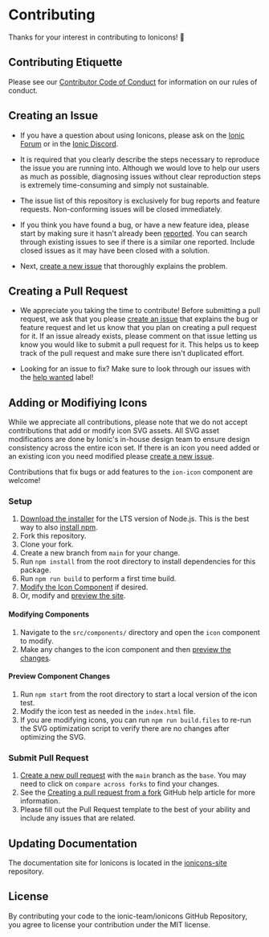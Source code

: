 # Contributing

Thanks for your interest in contributing to Ionicons! :tada:


## Contributing Etiquette

Please see our [Contributor Code of Conduct](./CODE_OF_CONDUCT.md) for information on our rules of conduct.


## Creating an Issue

* If you have a question about using Ionicons, please ask on the [Ionic Forum](http://forum.ionicframework.com/) or in the [Ionic Discord](https://ionic.link/discord).

* It is required that you clearly describe the steps necessary to reproduce the issue you are running into. Although we would love to help our users as much as possible, diagnosing issues without clear reproduction steps is extremely time-consuming and simply not sustainable.

* The issue list of this repository is exclusively for bug reports and feature requests. Non-conforming issues will be closed immediately.

* If you think you have found a bug, or have a new feature idea, please start by making sure it hasn't already been [reported](https://github.com/ionic-team/ionicons/issues?utf8=%E2%9C%93&q=is%3Aissue). You can search through existing issues to see if there is a similar one reported. Include closed issues as it may have been closed with a solution.

* Next, [create a new issue](https://github.com/ionic-team/ionicons/issues/new/choose) that thoroughly explains the problem.


## Creating a Pull Request

* We appreciate you taking the time to contribute! Before submitting a pull request, we ask that you please [create an issue](#creating-an-issue) that explains the bug or feature request and let us know that you plan on creating a pull request for it. If an issue already exists, please comment on that issue letting us know you would like to submit a pull request for it. This helps us to keep track of the pull request and make sure there isn't duplicated effort.

* Looking for an issue to fix? Make sure to look through our issues with the [help wanted](https://github.com/ionic-team/ionicons/issues?q=is%3Aopen+is%3Aissue+label%3A%22help+wanted%22) label!


## Adding or Modifiying Icons

While we appreciate all contributions, please note that we do not accept contributions that add or modify icon SVG assets. All SVG asset modifications are done by Ionic's in-house design team to ensure design consistency across the entire icon set. If there is an icon you need added or an existing icon you need modified please [create a new issue](https://github.com/ionic-team/ionicons/issues/new/choose).

Contributions that fix bugs or add features to the `ion-icon` component are welcome!


### Setup

1. [Download the installer](https://nodejs.org/) for the LTS version of Node.js. This is the best way to also [install npm](https://blog.npmjs.org/post/85484771375/how-to-install-npm#_=_).
2. Fork this repository.
3. Clone your fork.
4. Create a new branch from `main` for your change.
5. Run `npm install` from the root directory to install dependencies for this package.
6. Run `npm run build` to perform a first time build.
7. [Modify the Icon Component](#modifying-components) if desired.
8. Or, modify and [preview the site](#preview-site).


#### Modifying Components

1. Navigate to the `src/components/` directory and open the `icon` component to modify.
2. Make any changes to the icon component and then [preview the changes](#preview-component-changes).


#### Preview Component Changes

1. Run `npm start` from the root directory to start a local version of the icon test.
2. Modify the icon test as needed in the `index.html` file.
3. If you are modifying icons, you can run `npm run build.files` to re-run the SVG optimization script to verify there are no changes after optimizing the SVG.

<!-- #### Building Changes

TODO -->


### Submit Pull Request

1. [Create a new pull request](https://github.com/ionic-team/ionicons/compare) with the `main` branch as the `base`. You may need to click on `compare across forks` to find your changes.
2. See the [Creating a pull request from a fork](https://help.github.com/articles/creating-a-pull-request-from-a-fork/) GitHub help article for more information.
3. Please fill out the Pull Request template to the best of your ability and include any issues that are related.


## Updating Documentation

The documentation site for Ionicons is located in the [ionicons-site](https://github.com/ionic-team/ionicons-site) repository.

## License

By contributing your code to the ionic-team/ionicons GitHub Repository, you agree to license your contribution under the MIT license.
